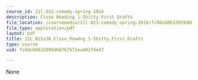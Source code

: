 ```yaml
---
course_id: 21l-021-comedy-spring-2016
description: Close Reading 1-Shitty First Drafts
file_location: /coursemedia/21l-021-comedy-spring-2016/fc9dc60632099d60767571ea481fde47_21L_021s16_Close_Reading_1-Shitty_First_Drafts.pdf
file_type: application/pdf
layout: pdf
title: 21L_021s16_Close_Readng_1-Shitty_First_Drafts
type: course
uid: fc9dc60632099d60767571ea481fde47

---
```

None